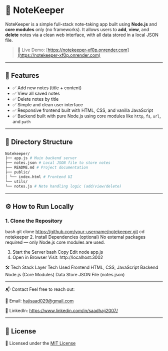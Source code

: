 # 📝 NoteKeeper

NoteKeeper is a simple full-stack note-taking app built using **Node.js** and **core modules** only (no frameworks). It allows users to **add**, **view**, and **delete** notes via a clean web interface, with all data stored in a local JSON file.

> 🔗 Live Demo: [https://notekeeper-xf0p.onrender.com](https://notekeeper-xf0p.onrender.com)

---

## 🚀 Features

- ✅ Add new notes (title + content)
- ✅ View all saved notes
- ✅ Delete notes by title
- ✅ Simple and clean user interface
- ✅ Responsive frontend built with HTML, CSS, and vanilla JavaScript
- ✅ Backend built with pure Node.js using core modules like `http`, `fs`, `url`, and `path`

---
## 📂 Directory Structure

```bash
Notekeeper/
├── app.js # Main backend server
├── notes.json # Local JSON file to store notes
├── README.md # Project documentation
├── public/
│ └── index.html # Frontend UI 
└── utils/
└── notes.js # Note handling logic (add/view/delete)
```
---

## ⚙️ How to Run Locally

### 1. Clone the Repository

bash
git clone https://github.com/your-username/notekeeper.git
cd notekeeper
2. Install Dependencies (optional)
No external packages required — only Node.js core modules are used.

3. Start the Server
bash
Copy
Edit
node app.js
4. Open in Browser
Visit: http://localhost:3002

🛠 Tech Stack
Layer	Tech Used
Frontend	HTML, CSS, JavaScript
Backend	Node.js (Core Modules)
Data Store	JSON File (notes.json)

---

📬 Contact
Feel free to reach out:

📧 Email: hajisaad029@gmail.com

💼 LinkedIn: https://www.linkedin.com/in/saadhaji2007/

---
## 📃 License

📝 Licensed under the [MIT License](LICENSE)


